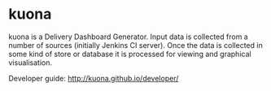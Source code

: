 kuona
=====

kuona is a Delivery Dashboard Generator. Input data is collected from a number of sources (initially Jenkins CI server).
Once the data is collected in some kind of store or database it is processed for viewing and graphical visualisation.

Developer guide: http://kuona.github.io/developer/

